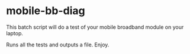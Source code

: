 # mobile-bb-diag

This batch script will do a test of your mobile broadband module on your laptop.

Runs all the tests and outputs a file.  Enjoy.
